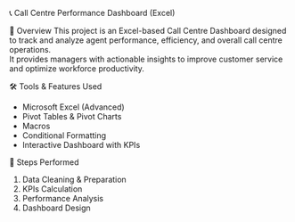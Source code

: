📞 Call Centre Performance Dashboard (Excel)

📌 Overview
This project is an Excel-based Call Centre Dashboard designed to track and analyze agent performance, efficiency, and overall call centre operations.  
It provides managers with actionable insights to improve customer service and optimize workforce productivity.

🛠 Tools & Features Used
- Microsoft Excel (Advanced)  
- Pivot Tables & Pivot Charts  
- Macros 
- Conditional Formatting  
- Interactive Dashboard with KPIs  

🔄 Steps Performed
1. Data Cleaning & Preparation  
2. KPIs Calculation   
3. Performance Analysis  
4. Dashboard Design 

